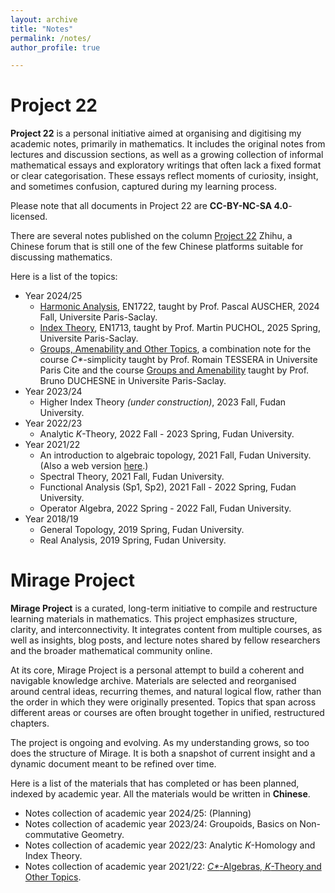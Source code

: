 ```yaml
---
layout: archive
title: "Notes"
permalink: /notes/
author_profile: true

---
```


Project 22
======

**Project 22** is a personal initiative aimed at organising and digitising my academic notes, primarily in mathematics. It includes the original notes from lectures and discussion sections, as well as a growing collection of informal mathematical essays and exploratory writings that often lack a fixed format or clear categorisation. These essays reflect moments of curiosity, insight, and sometimes confusion, captured during my learning process.

Please note that all documents in Project 22 are **CC-BY-NC-SA 4.0**-licensed.

There are several notes published on the column [Project 22](https://www.zhihu.com/column/c_1147569183884824576) Zhihu, a Chinese forum that is still one of the few Chinese platforms suitable for discussing mathematics.

Here is a list of the topics:
* Year 2024/25
  * [Harmonic Analysis](../assets/notes/HA_Lecture_Notes.pdf), EN1722, taught by Prof. Pascal AUSCHER, 2024 Fall, Universite Paris-Saclay.
  * [Index Theory](../assets/notes/Index_Theory_Notes.pdf), EN1713, taught by Prof. Martin PUCHOL, 2025 Spring, Universite Paris-Saclay.
  * [Groups, Amenability and Other Topics](../assets/notes/Groups_Amenability.pdf), a combination note for the course *C\**-simplicity taught by Prof. Romain TESSERA in Universite Paris Cite and the course [Groups and Amenability](https://www.imo.universite-paris-saclay.fr/~bruno.duchesne/enseignement/groups_and_amenability/) taught by Prof. Bruno DUCHESNE in Universite Paris-Saclay.
* Year 2023/24
  * Higher Index Theory *(under construction)*, 2023 Fall, Fudan University.
* Year 2022/23
  * Analytic *K*-Theory, 2022 Fall - 2023 Spring, Fudan University.
* Year 2021/22
  * An introduction to algebraic topology, 2021 Fall, Fudan University. (Also a web version [here](https://www.bananaspace.org/wiki/%E8%AE%B2%E4%B9%89:%E4%BB%A3%E6%95%B0%E6%8B%93%E6%89%91_(H)).)
  * Spectral Theory, 2021 Fall, Fudan University.
  * Functional Analysis (Sp1, Sp2), 2021 Fall - 2022 Spring, Fudan University.
  * Operator Algebra, 2022 Spring - 2022 Fall, Fudan University.
* Year 2018/19
  * General Topology, 2019 Spring, Fudan University.
  * Real Analysis, 2019 Spring, Fudan University.
 
Mirage Project
======
**Mirage Project** is a curated, long-term initiative to compile and restructure learning materials in mathematics. This project emphasizes structure, clarity, and interconnectivity. It integrates content from multiple courses, as well as insights, blog posts, and lecture notes shared by fellow researchers and the broader mathematical community online.

At its core, Mirage Project is a personal attempt to build a coherent and navigable knowledge archive. Materials are selected and reorganised around central ideas, recurring themes, and natural logical flow, rather than the order in which they were originally presented. Topics that span across different areas or courses are often brought together in unified, restructured chapters.

The project is ongoing and evolving. As my understanding grows, so too does the structure of Mirage. It is both a snapshot of current insight and a dynamic document meant to be refined over time.

Here is a list of the materials that has completed or has been planned, indexed by academic year. All the materials would be written in **Chinese**.
* Notes collection of academic year 2024/25: (Planning)
* Notes collection of academic year 2023/24: Groupoids, Basics on Non-commutative Geometry.
* Notes collection of academic year 2022/23: Analytic *K*-Homology and Index Theory.
* Notes collection of academic year 2021/22: [*C\**-Algebras, *K*-Theory and Other Topics](../assets/notes/2021_22_Collection.pdf).
